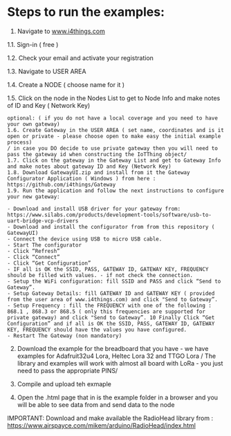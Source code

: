 # Steps to run the examples:

1. Navigate to www.i4things.com

1.1. Sign-in ( free )

1.2. Check your email and activate your registration

1.3. Navigate to USER AREA

1.4. Create a NODE ( choose name for it ) 

1.5. Click on the node in the Nodes List to get to Node Info and make notes of ID and  Key ( Network Key)


```
optional: ( if you do not have a local coverage and you need to have your own gateway)
1.6. Create Gateway in the USER AREA ( set name, coordinates and is it open or private - please choose open to make easy the initial example process)  
/ in case you DO decide to use private gateway then you will need to pass the gateway id when constructing the IoTThing object/
1.7. Click on the gateway in the Gateway List and get to Gateway Info and make notes about gateway ID and Key (Network Key)
1.8. Download GatewayUI.zip and install from it the Gateway Configurator Application ( Windows ) from here : https://github.com/i4things/Gateway
1.9. Run the application and follow the next instructions to configure your new gateway:

- Download and install USB driver for your gateway from: https://www.silabs.com/products/development-tools/software/usb-to-uart-bridge-vcp-drivers
- Download and install the configurator from from this repository ( GatewayUI)
- Connect the device using USB to micro USB cable.
- Start The configurator
- Click “Refresh”
- Click “Connect”
- Click “Get Configuration”
- IF all is OK the SSID, PASS, GATEWAY ID, GATEWAY KEY, FREQUENCY should be filled with values. - if not check the connection.
- Setup the WiFi configuration: fill SSID and PASS and click “Send to Gateway”.
- Setup Gateway Details: fill GATEWAY ID and GATEWAY KEY ( provided from the user area of www.i4things.com) and click "Send to Gateway”.
- Setup Frequency : fill the FREQUENCY with one of the following : 868.1 , 868.3 or 868.5 ( only this frequencies are supported for private gateway) and click "Send to Gateway”. 10 Finally Click “Get Configuration” and if all is OK the SSID, PASS, GATEWAY ID, GATEWAY KEY, FREQUENCY should have the values you have configured.
- Restart The Gateway (non mandatory)
```

2. Download the example for the breadboard that you have - we have examples for Adafruit32u4 Lora, Heltec Lora 32 and TTGO Lora
/ The library and examples will work with almost all board with LoRa - you just need to pass the appropriate PINS/

3. Compile and upload teh exmaple

4. Open the .html page that in is the example folder in a browser and you will be able to see data from and send data to the node

IMPORTANT: Download and make available the RadioHead library from : https://www.airspayce.com/mikem/arduino/RadioHead/index.html
